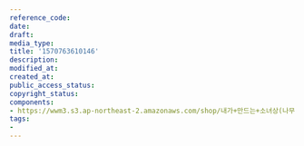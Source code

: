 ```yaml
---
reference_code: 
date: 
draft: 
media_type: 
title: '1570763610146'
description: 
modified_at: 
created_at: 
public_access_status: 
copyright_status: 
components:
- https://wwm3.s3.ap-northeast-2.amazonaws.com/shop/내가+만드는+소녀상(나무)/나무소녀상/소녀상/1570763610146.jpg
tags:
- 
---
```

